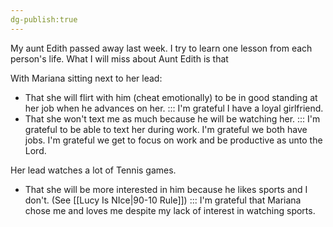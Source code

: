```yaml
---
dg-publish:true
---
```


My aunt Edith passed away last week. I try to learn one lesson from each person's life. What I will miss about Aunt Edith is that 

With Mariana sitting next to her lead:
- That she will flirt with him (cheat emotionally) to be in good standing at her job when he advances on her. ::: I'm grateful I have a loyal girlfriend.
- That she won't text me as much because he will be watching her. ::: I'm grateful to be able to text her during work. I'm grateful we both have jobs. I'm grateful we get to focus on work and be productive as unto the Lord.

Her lead watches a lot of Tennis games.
- That she will be more interested in him because he likes sports and I don't. (See [[Lucy Is NIce|90-10 Rule]]) ::: I'm grateful that Mariana chose me and loves me despite my lack of interest in watching sports.